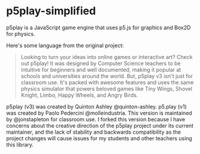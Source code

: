 # p5play-simplified

p5play is a JavaScript game engine that uses p5.js for graphics and Box2D for physics.

Here's some language from the original project:

> Looking to turn your ideas into online games or interactive art? Check out p5play! It was designed by Computer Science teachers to be intuitive for beginners and well documented, making it popular at schools and universities around the world. But, p5play v3 isn't just for classroom use. It's packed with awesome features and uses the same physics simulator that powers beloved games like Tiny Wings, Shovel Knight, Limbo, Happy Wheels, and Angry Birds.

p5play (v3) was created by Quinton Ashley @quinton-ashley. p5.play (v1) was created by Paolo Pedercini @molleindustria. This version is maintained by @jonstapleton for classroom use. I forked this version because I have concerns about the creative direction of the p5play project under its current maintainer, and the lack of stability and backwards compatibility as the project changes will cause issues for my students and other teachers using this library.
